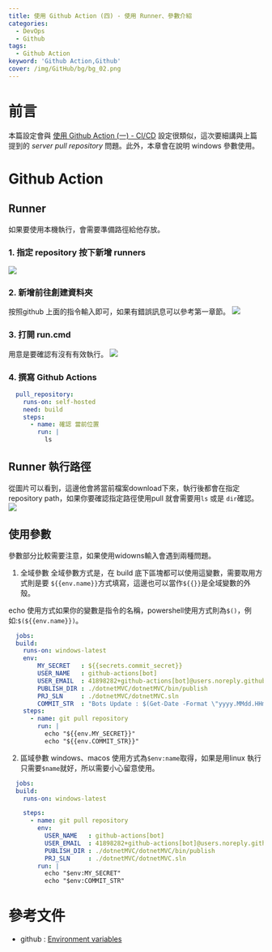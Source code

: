 ```yaml
---
title: 使用 Github Action (四) - 使用 Runner、參數介紹
categories: 
  - DevOps
  - Github
tags: 
  - Github Action
keyword: 'Github Action,Github'
cover: /img/GitHub/bg/bg_02.png
---
```


# 前言
本篇設定會與 [使用 Github Action (一) - CI/CD](https://jontcont.github.io/2022/03/13/GithubActions(1)/) 設定很類似，這次要細講與上篇提到的 *server pull repository* 問題。此外，本章會在說明 windows 參數使用。

# Github Action
## Runner 
如果要使用本機執行，會需要準備路徑給他存放。

### 1. 指定 repository 按下新增 runners
![](/img/GitHub/action/4-1.png)
### 2. 新增前往創建資料夾
按照github 上面的指令輸入即可，如果有錯誤訊息可以參考第一章節。
![](/img/GitHub/action/4-2.png)
### 3. 打開 run.cmd
用意是要確認有沒有有效執行。 
![](/img/GitHub/action/4-4.png)

### 4. 撰寫 Github Actions
```yml
  pull_repository:
    runs-on: self-hosted
    need: build
    steps:
      - name: 確認 當前位置
        run: |
          ls
```

##  Runner 執行路徑
從圖片可以看到，這邊他會將當前檔案download下來，執行後都會在指定repository path，如果你要確認指定路徑使用pull 就會需要用```ls``` 或是 ```dir```確認。 
![](/img/GitHub/action/4-3.png)


## 使用參數
參數部分比較需要注意，如果使用widowns輸入會遇到兩種問題。
1. 全域參數
全域參數方式是，在 build 底下區塊都可以使用這變數，需要取用方式則是要 ```${{env.name}}```方式填寫，這邊也可以當作```${{}}```是全域變數的外殼。

echo 使用方式如果你的變數是指令的名稱，powershell使用方式則為```$()```，例如:```$(${{env.name}})```。

```yml
  jobs:
  build:
    runs-on: windows-latest
    env:
        MY_SECRET   : ${{secrets.commit_secret}}
        USER_NAME   : github-actions[bot]
        USER_EMAIL  : 41898282+github-actions[bot]@users.noreply.github.com
        PUBLISH_DIR : ./dotnetMVC/dotnetMVC/bin/publish
        PRJ_SLN     : ./dotnetMVC/dotnetMVC.sln
        COMMIT_STR  : "Bots Update : $(Get-Date -Format \"yyyy.MMdd.HHmm\")"
    steps:
      - name: git pull repository 
        run: | 
          echo "${{env.MY_SECRET}}"
          echo "${{env.COMMIT_STR}}"
```

2. 區域參數
windows、macos 使用方式為```$env:name```取得，如果是用linux 執行只需要```$name```就好，所以需要小心留意使用。
```yml
  jobs:
  build:
    runs-on: windows-latest

    steps:
      - name: git pull repository 
        env:
          USER_NAME   : github-actions[bot]
          USER_EMAIL  : 41898282+github-actions[bot]@users.noreply.github.com
          PUBLISH_DIR : ./dotnetMVC/dotnetMVC/bin/publish
          PRJ_SLN     : ./dotnetMVC/dotnetMVC.sln
        run: | 
          echo "$env:MY_SECRET"
          echo "$env:COMMIT_STR"
```


# 參考文件
- github : [Environment variables](https://docs.github.com/en/actions/learn-github-actions/environment-variables)